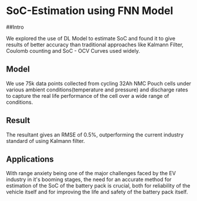 # SoC-Estimation using FNN Model

##Intro

We explored the use of DL Model to estimate SoC and found it to give results of better accuracy than traditional approaches like Kalmann Filter, Coulomb counting and SoC - OCV Curves used widely.

## Model

We use 75k data points collected from cycling 32Ah NMC Pouch cells under various ambient conditions(temperature and pressure) and discharge rates to capture the real life performance of the cell over a wide range of conditions.

## Result

The resultant gives an RMSE of 0.5%, outperforming the current industry standard of using Kalmann filter.

## Applications

With range anxiety being one of the major challenges faced by the EV industry in it's booming stages, the need for an accurate method for estimation of the SoC of the battery pack is crucial, both for reliability of the vehicle itself and for improving the life and safety of the battery pack itself.
